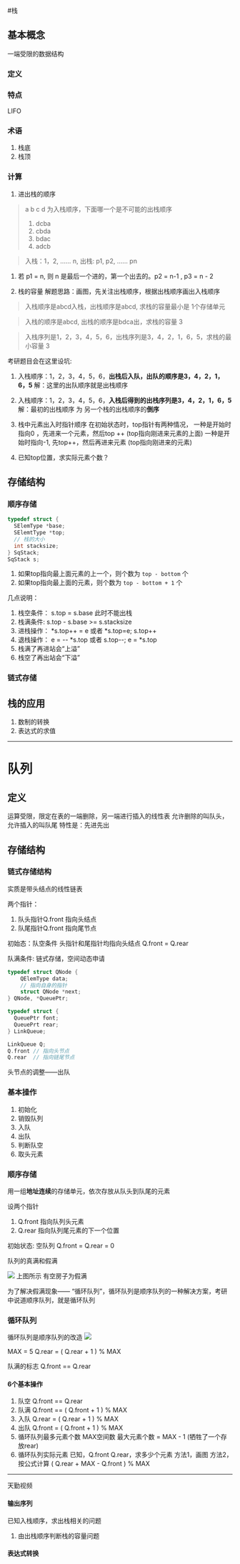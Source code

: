 #栈 
## 基本概念
一端受限的数据结构
### 定义
### 特点
LIFO
### 术语
1. 栈底
2. 栈顶
### 计算
1. 进出栈的顺序

> a b c d 为入栈顺序，下面哪一个是不可能的出栈顺序
> 1. dcba
> 2. cbda
> 3. bdac
> 4. adcb


> 入栈：1，2, …… n, 出栈: p1, p2, …… pn

1. 若 p1 = n, 则 n 是最后一个进的，第一个出去的。p2 = n-1 , p3 = n - 2




2. 栈的容量
解题思路：画图，先关注出栈顺序，根据出栈顺序画出入栈顺序

> 入栈顺序是abcd入栈，出栈顺序是abcd, 求栈的容量最小是
> 1个存储单元

> 入栈的顺序是abcd, 出栈的顺序是bdca出，求栈的容量
> 3

> 入栈序列是1，2，3，4，5，6，出栈序列是3，4，2，1，6，5，求栈的最小容量
> 3

考研题目会在这里设坑:
1. 入栈顺序：1，2，3，4，5，6，**出栈后入队，出队的顺序是3，4，2，1，6，5**
   解：这里的出队顺序就是出栈顺序
   
2. 入栈顺序：1，2，3，4，5，6，**入栈后得到的出栈序列是3，4，2，1，6，5**
    解：最初的出栈顺序 为 另一个栈的出栈顺序的**倒序**
    
        
   



3. 栈中元素出入时指针顺序
在初始状态时，top指针有两种情况，
一种是开始时指向0 ，先进来一个元素，然后top ++ (top指向刚进来元素的上面)
一种是开始时指向-1, 先top++，然后再进来元素 (top指向刚进来的元素)

4. 已知top位置，求实际元素个数？



## 存储结构 
### 顺序存储
```c
typedef struct {
  SElemType *base;
  SElemtType *top;
  // 栈的大小
  int stacksize;
} SqStack;
SqStack s;
```

1. 如果top指向最上面元素的上一个，则个数为 `top - bottom` 个
2. 如果top指向最上面的元素，则个数为 `top - bottom + 1` 个


几点说明：
1. 栈空条件： s.top = s.base 此时不能出栈
2. 栈满条件: s.top - s.base >= s.stacksize
3. 进栈操作： *s.top++ = e 或者 *s.top=e; s.top++
4. 退栈操作： e = -- *s.top 或者 s.top--; e = *s.top
5. 栈满了再进站会“上溢”
6. 栈空了再出站会“下溢”

### 链式存储


## 栈的应用
1. 数制的转换
2. 表达式的求值


-----------------------------------------

# 队列
## 定义
运算受限，限定在表的一端删除，另一端进行插入的线性表
允许删除的叫队头，允许插入的叫队尾
特性是：先进先出


## 存储结构
### 链式存储结构
实质是带头结点的线性链表

两个指针：
1. 队头指针Q.front 指向头结点
2. 队尾指针Q.front 指向尾节点

初始态：队空条件
头指针和尾指针均指向头结点
Q.front = Q.rear


队满条件:
链式存储，空间动态申请

```c
typedef struct QNode {
    QElemType data;
    // 指向自身的指针
    struct QNode *next;
} QNode, *QueuePtr;

typedef struct {
  QueuePtr font;
  QueuePrt rear;
} LinkQueue;

LinkQueue Q;
Q.front // 指向头节点
Q.rear  // 指向链尾节点
```

头节点的调整——出队



### 基本操作
1. 初始化
2. 销毁队列
3. 入队
4. 出队
5. 判断队空
6. 取头元素


### 顺序存储
 用一组**地址连续**的存储单元，依次存放从队头到队尾的元素
 
 
 设两个指针
 1. Q.front 指向队列头元素
 2. Q.rear 指向队列尾元素的下一个位置
 
 
 初始状态: 空队列
 Q.front = Q.rear = 0
 
 队列的真满和假满
 
 ![](http://p8cyzbt5x.bkt.clouddn.com/UC20180611_083348.png)
 上图所示
 有空房子为假满
 
 为了解决假满现象—— “循环队列”，循环队列是顺序队列的一种解决方案，考研中说道顺序队列，就是循环队列
 
 
 ### 循环队列

 循环队列是顺序队列的改造
 ![](http://p8cyzbt5x.bkt.clouddn.com/UC20180611_084157.png)

 MAX = 5
 Q.rear = ( Q.rear + 1 ) % MAX
 
 
 队满的标志
 Q.front == Q.rear
 
 
 #### 6个基本操作
 1. 队空
    Q.front == Q.rear
 2. 队满
    Q.front == ( Q.front + 1 ) % MAX 
 3. 入队
    Q.rear = ( Q.rear + 1 ) % MAX
 4. 出队
    Q.front =  ( Q.front + 1 ) % MAX   
 5. 循环队列最多元素个数
    MAX空间数
    最大元素个数 =  MAX - 1 (牺牲了一个存放rear)
 6. 循环队列实际元素
    已知，Q.front Q.rear，求多少个元素
    方法1，画图
    方法2，按公式计算
    ( Q.rear + MAX - Q.front ) % MAX
    
 
 
 
 
 
 --------------------------- 
 天勤视频
 #### 输出序列
 已知入栈顺序，求出栈相关的问题
 1. 由出栈顺序判断栈的容量问题
 
 #### 表达式转换
 
 
 #### 
    
    